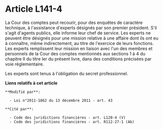 # Article L141-4

La Cour des comptes peut recourir, pour des enquêtes de caractère technique, à l'assistance d'experts désignés par son
premier président. S'il s'agit d'agents publics, elle informe leur chef de service. Les experts ne peuvent être désignés pour
une mission relative à une affaire dont ils ont eu à connaître, même indirectement, au titre de l'exercice de leurs
fonctions. Les experts remplissent leur mission en liaison avec l'un des membres et personnels de la Cour des comptes
mentionnés aux sections 1 à 4 du chapitre II du titre Ier du présent livre, dans des conditions précisées par voie
réglementaire. 

Les experts sont tenus à l'obligation du secret professionnel.

**Liens relatifs à cet article**

	**Modifié par**:

	  - Loi n°2011-1862 du 13 décembre 2011 - art. 43

	**Cité par**:

	  - Code des juridictions financières - art. L120-4 (V)
	  - Code des juridictions financières - art. R112-27-1 (Ab)
